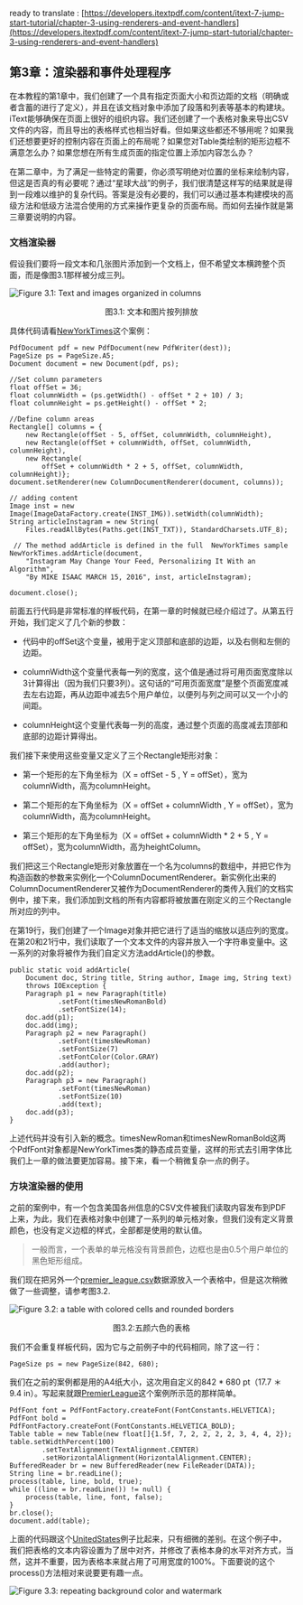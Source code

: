ready to translate : [https://developers.itextpdf.com/content/itext-7-jump-start-tutorial/chapter-3-using-renderers-and-event-handlers](https://developers.itextpdf.com/content/itext-7-jump-start-tutorial/chapter-3-using-renderers-and-event-handlers)

## 第3章：渲染器和事件处理程序

在本教程的第1章中，我们创建了一个具有指定页面大小和页边距的文档（明确或者含蓄的进行了定义），并且在该文档对象中添加了段落和列表等基本的构建块。iText能够确保在页面上很好的组织内容。我们还创建了一个表格对象来导出CSV文件的内容，而且导出的表格样式也相当好看。但如果这些都还不够用呢？如果我们还想要更好的控制内容在页面上的布局呢？如果您对Table类绘制的矩形边框不满意怎么办？如果您想在所有生成页面的指定位置上添加内容怎么办？

在第二章中，为了满足一些特定的需要，你必须写明绝对位置的坐标来绘制内容，但这是否真的有必要呢？通过“星球大战”的例子，我们很清楚这样写的结果就是得到一段难以维护的复杂代码。答案是没有必要的，我们可以通过基本构建模块的高级方法和低级方法混合使用的方式来操作更复杂的页面布局。而如何去操作就是第三章要说明的内容。

### 文档渲染器

假设我们要将一段文本和几张图片添加到一个文档上，但不希望文本横跨整个页面，而是像图3.1那样被分成三列。

![Figure 3.1: Text and images organized in columns](https://developers.itextpdf.com/sites/default/files/C03F01.png)
<p align="center">图3.1: 文本和图片按列排放</p>

具体代码请看[NewYorkTimes](https://developers.itextpdf.com/content/itext-7-jump-start-tutorial/examples/chapter-3#1742-c03e01_newyorktimes.java)这个案例：

```
PdfDocument pdf = new PdfDocument(new PdfWriter(dest));
PageSize ps = PageSize.A5;
Document document = new Document(pdf, ps);
 
//Set column parameters
float offSet = 36;
float columnWidth = (ps.getWidth() - offSet * 2 + 10) / 3;
float columnHeight = ps.getHeight() - offSet * 2;
 
//Define column areas
Rectangle[] columns = {
    new Rectangle(offSet - 5, offSet, columnWidth, columnHeight),
    new Rectangle(offSet + columnWidth, offSet, columnWidth, columnHeight),
    new Rectangle(
        offSet + columnWidth * 2 + 5, offSet, columnWidth, columnHeight)};
document.setRenderer(new ColumnDocumentRenderer(document, columns));
 
// adding content
Image inst = new Image(ImageDataFactory.create(INST_IMG)).setWidth(columnWidth);
String articleInstagram = new String(
    Files.readAllBytes(Paths.get(INST_TXT)), StandardCharsets.UTF_8);
 
 // The method addArticle is defined in the full  NewYorkTimes sample
NewYorkTimes.addArticle(document,
    "Instagram May Change Your Feed, Personalizing It With an Algorithm",
    "By MIKE ISAAC MARCH 15, 2016", inst, articleInstagram);
 
document.close();
```

前面五行代码是非常标准的样板代码，在第一章的时候就已经介绍过了。从第五行开始，我们定义了几个新的参数：

* 代码中的offSet这个变量，被用于定义顶部和底部的边距，以及右侧和左侧的边距。

* columnWidth这个变量代表每一列的宽度，这个值是通过将可用页面宽度除以3计算得出（因为我们只要3列）。这句话的“可用页面宽度”是整个页面宽度减去左右边距，再从边距中减去5个用户单位，以便列与列之间可以又一个小的间距。

* columnHeight这个变量代表每一列的高度，通过整个页面的高度减去顶部和底部的边距计算得出。

我们接下来使用这些变量又定义了三个Rectangle矩形对象：

* 第一个矩形的左下角坐标为（X = offSet - 5 , Y = offSet），宽为columnWidth，高为columnHeight。

* 第二个矩形的左下角坐标为（X = offSet + columnWidth , Y = offSet），宽为columnWidth，高为columnHeight。

* 第三个矩形的左下角坐标为（X = offSet + columnWidth * 2 + 5 , Y = offSet），宽为columnWidth，高为heightColumn。

我们把这三个Rectangle矩形对象放置在一个名为columns的数组中，并把它作为构造函数的参数来实例化一个ColumnDocumentRenderer。新实例化出来的ColumnDocumentRenderer又被作为DocumentRenderer的类传入我们的文档实例中，接下来，我们添加到文档的所有内容都将被放置在刚定义的三个Rectangle所对应的列中。

在第19行，我们创建了一个Image对象并把它进行了适当的缩放以适应列的宽度。在第20和21行中，我们读取了一个文本文件的内容并放入一个字符串变量中。这一系列的对象将被作为我们自定义方法addArticle()的参数。

```
public static void addArticle(
    Document doc, String title, String author, Image img, String text)
    throws IOException {
    Paragraph p1 = new Paragraph(title)
            .setFont(timesNewRomanBold)
            .setFontSize(14);
    doc.add(p1);
    doc.add(img);
    Paragraph p2 = new Paragraph()
            .setFont(timesNewRoman)
            .setFontSize(7)
            .setFontColor(Color.GRAY)
            .add(author);
    doc.add(p2);
    Paragraph p3 = new Paragraph()
            .setFont(timesNewRoman)
            .setFontSize(10)
            .add(text);
    doc.add(p3);
}
```

上述代码并没有引入新的概念。timesNewRoman和timesNewRomanBold这两个PdfFont对象都是NewYorkTimes类的静态成员变量，这样的形式去引用字体比我们上一章的做法要更加容易。接下来，看一个稍微复杂一点的例子。

### 方块渲染器的使用

之前的案例中，有一个包含美国各州信息的CSV文件被我们读取内容发布到PDF上来，为此，我们在表格对象中创建了一系列的单元格对象，但我们没有定义背景颜色，也没有定义边框的样式，全部都是使用的默认值。

> 一般而言，一个表单的单元格没有背景颜色，边框也是由0.5个用户单位的黑色矩形组成。

我们现在把另外一个[premier_league.csv](http://gitlab.itextsupport.com/itext7/samples/raw/develop/publications/jumpstart/src/main/resources/data/premier_league.csv)数据源放入一个表格中，但是这次稍微做了一些调整，请参考图3.2.

![Figure 3.2: a table with colored cells and rounded borders](https://developers.itextpdf.com/sites/default/files/C03F02_0.png)
<p align="center">图3.2:五颜六色的表格</p>

我们不会重复样板代码，因为它与之前例子中的代码相同，除了这一行：

```
PageSize ps = new PageSize(842, 680);
```

我们在之前的案例都是用的A4纸大小，这次用自定义的842 * 680 pt（17.7 ＊ 9.4 in）。写起来就跟[PremierLeague](https://developers.itextpdf.com/content/itext-7-jump-start-tutorial/examples/chapter-3#1743-c03e02_premierleague.java)这个案例所示范的那样简单。

```
PdfFont font = PdfFontFactory.createFont(FontConstants.HELVETICA);
PdfFont bold = PdfFontFactory.createFont(FontConstants.HELVETICA_BOLD);
Table table = new Table(new float[]{1.5f, 7, 2, 2, 2, 2, 3, 4, 4, 2});
table.setWidthPercent(100)
        .setTextAlignment(TextAlignment.CENTER)
        .setHorizontalAlignment(HorizontalAlignment.CENTER);
BufferedReader br = new BufferedReader(new FileReader(DATA));
String line = br.readLine();
process(table, line, bold, true);
while ((line = br.readLine()) != null) {
    process(table, line, font, false);
}
br.close();
document.add(table);
```

上面的代码跟这个[UnitedStates](https://developers.itextpdf.com/content/itext-7-jump-start-tutorial/examples/chapter-1#1726-c01e04_unitedstates.java)例子比起来，只有细微的差别。在这个例子中，我们把表格的文本内容设置为了居中对齐，并修改了表格本身的水平对齐方式，当然，这并不重要，因为表格本来就占用了可用宽度的100%。下面要说的这个process()方法相对来说要更有趣一点。



![Figure 3.3: repeating background color and watermark](https://developers.itextpdf.com/sites/default/files/C03F03_1.png)


